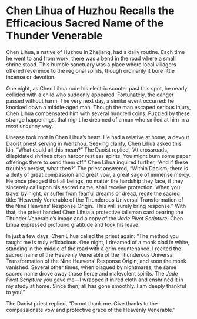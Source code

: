 # Chen Lihua of Huzhou Recalls the Efficacious Sacred Name of the Thunder Venerable

Chen Lihua, a native of Huzhou in Zhejiang, had a daily routine. Each time he went to and from work, there was a bend in the road where a small shrine stood. This humble sanctuary was a place where local villagers offered reverence to the regional spirits, though ordinarily it bore little incense or devotion.

One night, as Chen Lihua rode his electric scooter past this spot, he nearly collided with a child who suddenly appeared. Fortunately, the danger passed without harm. The very next day, a similar event occurred: he knocked down a middle-aged man. Though the man escaped serious injury, Chen Lihua compensated him with several hundred coins. Puzzled by these strange happenings, that night he dreamed of a man who smiled at him in a most uncanny way.

Unease took root in Chen Lihua’s heart. He had a relative at home, a devout Daoist priest serving in Wenzhou. Seeking clarity, Chen Lihua asked this kin, “What could all this mean?” The Daoist replied, “At crossroads, dilapidated shrines often harbor restless spirits. You might burn some paper offerings there to send them off.” Chen Lihua inquired further, “And if these troubles persist, what then?” The priest answered, “Within Daoism, there is a deity of great compassion and great vow, a great sage of immense mercy. He once pledged that all beings, no matter the hardship they face, if they sincerely call upon his sacred name, shall receive protection. When you travel by night, or suffer from fearful dreams or dread, recite the sacred title: ‘Heavenly Venerable of the Thunderous Universal Transformation of the Nine Heavens’ Response Origin.’ This will surely bring response.” With that, the priest handed Chen Lihua a protective talisman card bearing the Thunder Venerable’s image and a copy of the *Jade Pivot Scripture*. Chen Lihua expressed profound gratitude and took his leave.

In just a few days, Chen Lihua called the priest again: “The method you taught me is truly efficacious. One night, I dreamed of a monk clad in white, standing in the middle of the road with a grim countenance. I recited the sacred name of the Heavenly Venerable of the Thunderous Universal Transformation of the Nine Heavens’ Response Origin, and soon the monk vanished. Several other times, when plagued by nightmares, the same sacred name drove away those fierce and malevolent spirits. The *Jade Pivot Scripture* you gave me—I wrapped it in red cloth and enshrined it in my study at home. Since then, all has gone smoothly. I am deeply thankful to you!”

The Daoist priest replied, “Do not thank me. Give thanks to the compassionate vow and protective grace of the Heavenly Venerable.”
